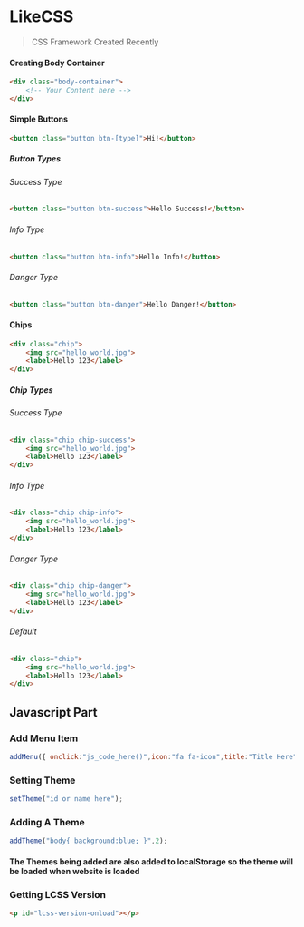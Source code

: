 # LikeCSS 
> CSS Framework Created Recently

#### Creating Body Container
```html
<div class="body-container">
	<!-- Your Content here -->
</div>
```

#### Simple Buttons
```html
<button class="button btn-[type]">Hi!</button>
```
##### Button Types
###### Success Type
```html
<button class="button btn-success">Hello Success!</button>
```

###### Info Type
```html
<button class="button btn-info">Hello Info!</button>
```

###### Danger Type
```html
<button class="button btn-danger">Hello Danger!</button>
```

#### Chips
```html
<div class="chip">
	<img src="hello_world.jpg">
	<label>Hello 123</label>
</div>
```
##### Chip Types
###### Success Type
```html
<div class="chip chip-success">
	<img src="hello_world.jpg">
	<label>Hello 123</label>
</div>
```
###### Info Type
```html
<div class="chip chip-info">
	<img src="hello_world.jpg">
	<label>Hello 123</label>
</div>
```

###### Danger Type
```html
<div class="chip chip-danger">
	<img src="hello_world.jpg">
	<label>Hello 123</label>
</div>
```
###### Default
```html
<div class="chip">
	<img src="hello_world.jpg">
	<label>Hello 123</label>
</div>
```
## Javascript Part

### Add Menu Item

```js
addMenu({ onclick:"js_code_here()",icon:"fa fa-icon",title:"Title Here" });
```

### Setting Theme

```js
setTheme("id or name here");
```

### Adding A Theme

```js
addTheme("body{ background:blue; }",2);
```

#### The Themes being added are also added to localStorage so the theme will be loaded when website is loaded

### Getting LCSS Version

```html
<p id="lcss-version-onload"></p>
```